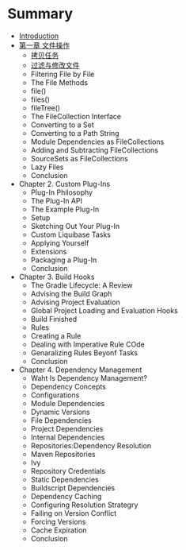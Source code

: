 # Summary

* [Introduction](README.md)
* [第一章 文件操作](chapter1.md)
   * [拷贝任务](copy-task.md)
   * [过滤与修改文件](filtering-and-transfering-files.md)
   * Filtering File by File
   * The File Methods
   * file()
   * files()
   * fileTree()
   * The FileCollection Interface
   * Converting to a Set
   * Converting to a Path String
   * Module Dependencies as FileCollections
   * Adding and Subtracting FileCollections
   * SourceSets as FileCollections
   * Lazy Files
   * Conclusion
* Chapter 2. Custom Plug-Ins
   * Plug-In Philosophy
   * The Plug-In API
   * The Example Plug-In
   * Setup
   * Sketching Out Your Plug-In
   * Custom Liquibase Tasks
   * Applying Yourself
   * Extensions
   * Packaging a Plug-In
   * Conclusion
* Chapter 3. Build Hooks
   * The Gradle Lifecycle: A Review
   * Advising the Build Graph
   * Advising Project Evaluation
   * Global Project Loading and Evaluation Hooks
   * Build Finished
   * Rules
   * Creating a Rule
   * Dealing with Imperative Rule COde
   * Genaralizing Rules Beyonf Tasks
   * Conclusion
* Chapter 4. Dependency Management
   * Waht Is Dependency Management?
   * Dependency Concepts
   * Configurations
   * Module Dependencies
   * Dynamic Versions
   * File Dependencies
   * Project Dependencies
   * Internal Dependencies
   * Repositories:Dependency Resolution
   * Maven Repositories
   * Ivy
   * Repository Credentials
   * Static Dependencies
   * Buildscript Dependencies
   * Dependency Caching
   * Configuring Resolution Strategry
   * Failing on Version Conflict
   * Forcing Versions
   * Cache Expiration
   * Conclusion

